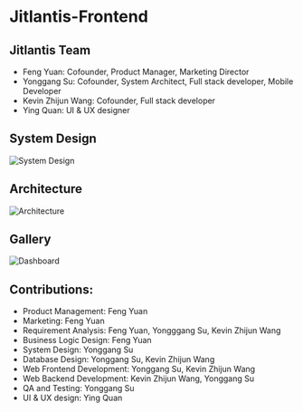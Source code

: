# Jitlantis-Frontend

## Jitlantis Team
- Feng Yuan: Cofounder, Product Manager, Marketing Director
- Yonggang Su: Cofounder, System Architect, Full stack developer, Mobile Developer
- Kevin Zhijun Wang: Cofounder, Full stack developer
- Ying Quan: UI & UX designer

## System Design
![System Design](https://user-images.githubusercontent.com/58012125/90318570-5f974f80-deff-11ea-908b-413f72bf750d.png)

## Architecture
![Architecture](https://user-images.githubusercontent.com/58012125/90318700-47740000-df00-11ea-98ee-29f74af087fe.png)

## Gallery
![Dashboard](https://user-images.githubusercontent.com/58012125/99997466-32263180-2d8b-11eb-8bf2-ba7d9067836b.png)

## Contributions:
- Product Management: Feng Yuan
- Marketing: Feng Yuan
- Requirement Analysis: Feng Yuan, Yongggang Su, Kevin Zhijun Wang
- Business Logic Design: Feng Yuan
- System Design: Yonggang Su
- Database Design: Yonggang Su, Kevin Zhijun Wang
- Web Frontend Development: Yonggang Su, Kevin Zhijun Wang
- Web Backend Development: Kevin Zhijun Wang, Yonggang Su
- QA and Testing: Yonggang Su
- UI & UX design: Ying Quan

